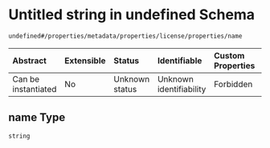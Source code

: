 # Untitled string in undefined Schema

```txt
undefined#/properties/metadata/properties/license/properties/name
```



| Abstract            | Extensible | Status         | Identifiable            | Custom Properties | Additional Properties | Access Restrictions | Defined In                                                                                    |
| :------------------ | :--------- | :------------- | :---------------------- | :---------------- | :-------------------- | :------------------ | :-------------------------------------------------------------------------------------------- |
| Can be instantiated | No         | Unknown status | Unknown identifiability | Forbidden         | Allowed               | none                | [test-external-refs.schema.json*](json/test-external-refs.schema.json "open original schema") |

## name Type

`string`

